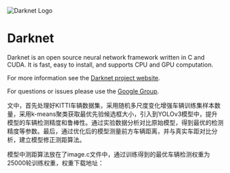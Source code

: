 ![Darknet Logo](http://pjreddie.com/media/files/darknet-black-small.png)

# Darknet #
Darknet is an open source neural network framework written in C and CUDA. It is fast, easy to install, and supports CPU and GPU computation.

For more information see the [Darknet project website](http://pjreddie.com/darknet).

For questions or issues please use the [Google Group](https://groups.google.com/forum/#!forum/darknet).


文中，首先处理好KITTI车辆数据集，采用随机多尺度变化增强车辆训练集样本数量，采用k-means聚类获取最优先验候选框大小，引入到YOLOv3模型中，提升模型的车辆检测精度和鲁棒性。通过实验数据分析对比原始模型，得到最优的检测精度等参数。最后，通过优化后的模型测量前方车辆距离，并与真实车距对比分析，建立模型修正测距算法。

模型中测距算法放在了image.c文件中，通过训练得到的最优车辆检测权重为25000轮训练权重，权重下载地址：


